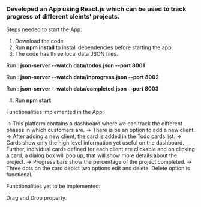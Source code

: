 ### Developed an App using React.js which can be used to track progress of different  cleints' projects.

Steps needed to start the App:
1) Download the code
2) Run **npm install** to install dependencies before starting the app.
3) The code has three local data JSON files.

  Run : **json-server --watch data/todos.json --port 8001**
  
  Run : **json-server --watch data/inprogress.json --port 8002**
  
  Run : **json-server --watch data/completed.json --port 8003**

4) Run **npm start**

Functionalities implemented in the App:

-> This platform contains a dashboard where we can track the different phases in which customers are.
-> There is be an option to add a new client.
-> After adding a new client, the card is added in the Todo cards list.
-> Cards show only the high level information yet useful on the dashboard.
Further, individual cards defined for each client are clickable and on clicking a card, a dialog box will pop up, that  will show more details about the project.
-> Progress bars show the percentage of the project completed.
-> Three dots on the card depict two options edit and delete. Delete option is functional.


Functionalities yet to be implemented:

Drag and Drop property.
